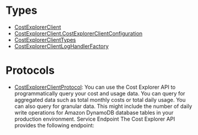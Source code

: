 # Types

  - [CostExplorerClient](/aws-sdk-swift/reference/0.x/AWSCostExplorer/CostExplorerClient)
  - [CostExplorerClient.CostExplorerClientConfiguration](/aws-sdk-swift/reference/0.x/AWSCostExplorer/CostExplorerClient_CostExplorerClientConfiguration)
  - [CostExplorerClientTypes](/aws-sdk-swift/reference/0.x/AWSCostExplorer/CostExplorerClientTypes)
  - [CostExplorerClientLogHandlerFactory](/aws-sdk-swift/reference/0.x/AWSCostExplorer/CostExplorerClientLogHandlerFactory)

# Protocols

  - [CostExplorerClientProtocol](/aws-sdk-swift/reference/0.x/AWSCostExplorer/CostExplorerClientProtocol):
    You can use the Cost Explorer API to programmatically query your cost and usage data. You can query for aggregated data such as total monthly costs or total daily usage. You can also query for granular data. This might include the number of daily write operations for Amazon DynamoDB database tables in your production environment. Service Endpoint The Cost Explorer API provides the following endpoint:

